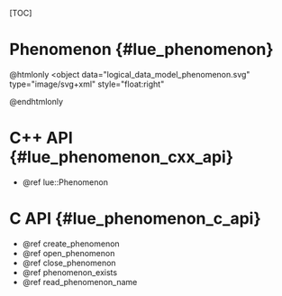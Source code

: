 [TOC]

# Phenomenon  {#lue_phenomenon}

@htmlonly
<object
    data="logical_data_model_phenomenon.svg"
    type="image/svg+xml"
    style="float:right"
>
</object>
@endhtmlonly


# C++ API  {#lue_phenomenon_cxx_api}
- @ref lue::Phenomenon


# C API  {#lue_phenomenon_c_api}
- @ref create_phenomenon
- @ref open_phenomenon
- @ref close_phenomenon
- @ref phenomenon_exists
- @ref read_phenomenon_name
